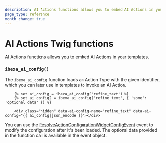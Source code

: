 ```yaml
---
description: AI Actions functions allows you to embed AI Actions in your templates
page_type: reference
month_change: true
---
```


# AI Actions Twig functions

AI Actions functions allows you to embed AI Actions in your templates.

### `ibexa_ai_config()`

The `ibexa_ai_config` function loads an Action Type with the given identifier, which you can later use in templates to invoke an AI Action.

``` html+twig
    {% set ai_config = ibexa_ai_config('refine_text') %}
    {% set ai_config2 = ibexa_ai_config('refine_text', { 'some': 'optional data' }) %}

    <div class="hidden" data-ai-config-name="refine_text" data-ai-config="{{ ai_config|json_encode }}"></div>
```

You can use the [ResolveActionConfigurationWidgetConfigEvent](ai_action_events.md#others) event to modify the configuration after it's been loaded. The optional data provided in the function call is available in the event object.
